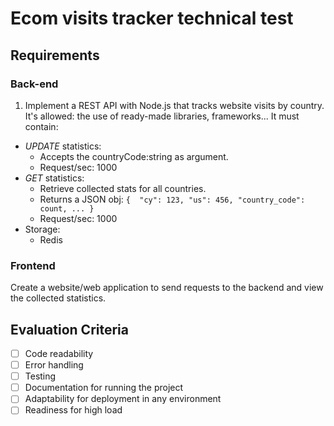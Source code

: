 # Ecom visits tracker technical test

## Requirements

### Back-end

1. Implement a REST API with Node.js that tracks website visits by country. It's allowed: the use of ready-made libraries, frameworks... It must contain:
- *UPDATE* statistics:
  - Accepts the countryCode:string as argument.
  - Request/sec: 1000 
- *GET* statistics:
  - Retrieve collected stats for all countries.
  - Returns a JSON obj:	`{  "cy": 123, "us": 456, "country_code": count, ... }`
  - Request/sec: 1000 
- Storage:
	- Redis

### Frontend

Create a website/web application to send requests to the backend and view the collected statistics.

## Evaluation Criteria
  - [ ] Code readability
  - [ ] Error handling
  - [ ] Testing
  - [ ] Documentation for running the project
  - [ ] Adaptability for deployment in any environment
  - [ ] Readiness for high load
